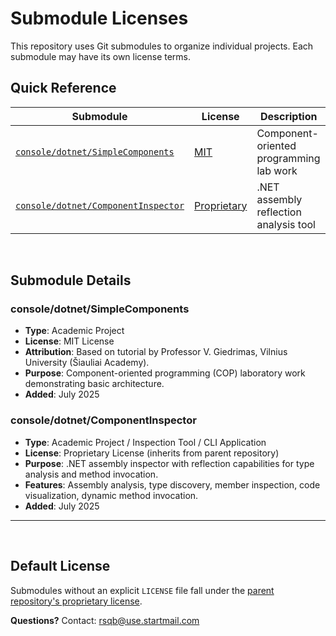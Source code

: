 # Submodule Licenses
This repository uses Git submodules to organize individual projects. Each submodule may have its own license terms.

## Quick Reference
| Submodule                                                                         | License                                                                       | Description                             |
|-----------------------------------------------------------------------------------|-------------------------------------------------------------------------------|-----------------------------------------|
| [`console/dotnet/SimpleComponents`](https://github.com/rsqb/SimpleComponents)     | [MIT](https://github.com/rsqb/SimpleComponents/blob/master/LICENSE)           | Component-oriented programming lab work |
| [`console/dotnet/ComponentInspector`](https://github.com/rsqb/ComponentInspector) | [Proprietary](https://github.com/rsqb/ComponentInspector/blob/master/LICENSE) | .NET assembly reflection analysis tool  |

<br>

## Submodule Details

### console/dotnet/SimpleComponents
- **Type**: Academic Project
- **License**: MIT License
- **Attribution**: Based on tutorial by Professor V. Giedrimas, Vilnius University (Šiauliai Academy).
- **Purpose**: Component-oriented programming (COP) laboratory work demonstrating basic architecture.
- **Added**: July 2025

### console/dotnet/ComponentInspector
- **Type**: Academic Project / Inspection Tool / CLI Application
- **License**: Proprietary License (inherits from parent repository)
- **Purpose**: .NET assembly inspector with reflection capabilities for type analysis and method invocation.
- **Features**: Assembly analysis, type discovery, member inspection, code visualization, dynamic method invocation.
- **Added**: July 2025

----------------------------------------------------------------------------------------------------

<br>

## Default License
Submodules without an explicit `LICENSE` file fall under the [parent repository's proprietary license](https://github.com/rsqb/Playground/blob/master/LICENSE).

**Questions?** Contact: [rsqb@use.startmail.com](mailto:rsqb@use.startmail.com)